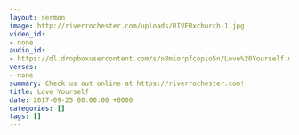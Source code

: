 ```yaml
---
layout: sermon
image: http://riverrochester.com/uploads/RIVERxchurch-1.jpg
video_id:
- none
audio_id:
- https://dl.dropboxusercontent.com/s/n8miorpfcopio5n/Love%20Yourself.mp3?dl=0
verses:
- none
summary: Check us out online at https://riverrochester.com!
title: Love Yourself
date: 2017-09-25 00:00:00 +0000
categories: []
tags: []
---
```

